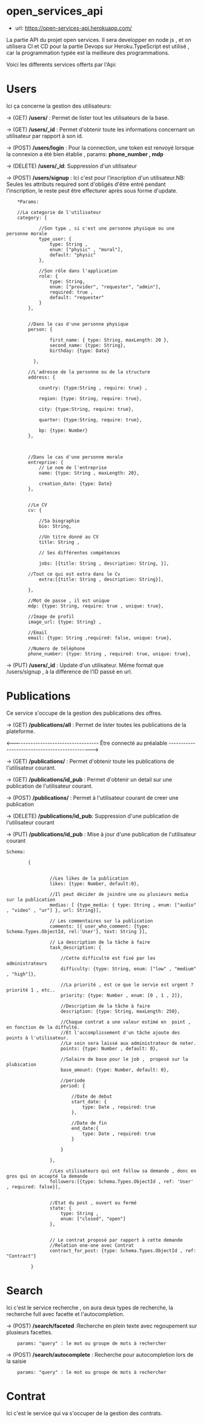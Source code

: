 # open_services_api 

   * url: https://open-services-api.herokuapp.com/

La partie API du projet open services. Il sera developper en node js , et on utilisera CI et CD pour la partie Devops sur Heroku.TypeScript est utilisé , car la programmation typée est la meilleure des programmations.

Voici les differents services offerts par l'Api:

# Users
   
   Ici ça concerne la gestion des utilisateurs:
   
   -> (GET) **/users/** : Permet de lister tout les utilisateurs de la base.

   -> (GET) **/users/_id** : Permet d'obtenir toute les informations concernant un utilisateur par rapport à son id.

   -> (POST) **/users/login** : Pour la connection, une token est renvoyé lorsque la connexion a été bien établie , params: **phone_number , mdp**

   -> (DELETE) **/users/_id**: Suppression d'un utilisateur
   
   -> (POST) **/users/signup** : Ici c'est pour l'inscription d'un utilisateur.NB: Seules les attributs required sont d'obligés d'être entré pendant l'inscription, le reste peut être effecturer après sous forme d'update.

        *Params:

        //La categorie de l'utilisateur
        category: {
            
                //Son type , si c'est une personne physique ou une personne morale
                type_user: {
                    type: String , 
                    enum: ["physic" , "moral"],
                    default: "physic"
                },
            
                //Son rôle dans l'application
                role: {    
                    type: String,
                    enum: ["provider", "requester", "admin"],
                    required: true ,
                    default: "requester"
                }
            },
    
    
            //Dans le cas d'une personne physique 
            person: {

                    first_name: { type: String, maxLength: 20 },    
                    second_name: {type: String},
                    birthday: {type: Date}
            
              },
            
            //L'adresse de la personne ou de la structure
            address: {
                
                country: {type:String , require: true} ,
                
                region: {type: String, require: true},
                
                city: {type:String, require: true}, 
                
                quarter: {type:String, require: true},
                
                bp: {type: Number} 
            },


    
            //Dans le cas d'une personne morale
            entreprise: {
                // Le nom de l'entreprise
                name: {type: String , maxLength: 20}, 

                creation_date: {type: Date}
            },
            
            
            //Le CV
            cv: {
            
                //Sa biographie
                bio: String,
            
                //Un titre donné au CV
                title: String ,
                
                // Ses différentes compétences
                
                jobs: [{title: String , description: String, }],
                
            //Tout ce qui est extra dans le Cv
                extra:[{title: String , description: String}],
            
            },
            
            //Mot de passe , il est unique
            mdp: {type: String, require: true , unique: true},
            
            //Image de profil
            image_url: {type: String} ,
            
            //Email
            email: {type: String ,required: false, unique: true},
            
            //Numero de téléphone
            phone_number: {type: String , required: true, unique: true}, 


 -> (PUT) **/users/_id** : Update d'un utilisateur. Même format que /users/signup , à la difference de l'ID passé en url.


 # Publications
        
 Ce service s'occupe de la gestion des publications des offres.

   -> (GET) **/publications/all** : Permet de lister toutes les publications de la plateforme.

   <----------------------------------- Être connecté au préalable ---------------------------------------------->

   -> (GET) **/publications/** : Permet d'obtenir toute les publications de l'utilisateur courant.

   -> (GET) **/publications/id_pub** : Permet d'obtenir un detail sur une publication de l'utilisateur courant.

   -> (POST) **/publications/** : Permet à l'utilisateur courant de creer une publication

   -> (DELETE) **/publications/id_pub**: Suppression d'une publication de l'utilisateur courant
        
   -> (PUT) **/publications/id_pub** : Mise à jour d'une publication de l'utilisateur courant

    Schema: 
           
            {
    

                    //Les likes de la publication
                    likes: {type: Number, default:0},

                    //Il peut décider de joindre une ou plusieurs media sur la publication
                    medias: [ {type_media: { type: String , enum: ["audio" , "video" , "ur"] }, url: String}],

                    // Les commentaires sur la publication
                    comments: [{ user_who_comment: {type: Schema.Types.ObjectId, rel:'User'}, text: String }],
                    
                    // La description de la tâche à faire
                    task_description: {
                        
                        //Cette difficulté est fixé par les administrateurs
                        difficulty: {type: String, enum: ["low" , "medium" , "high"]},

                        //La priorité , est ce que le servie est urgent ? priorité 1 , etc..
                        priority: {type: Number , enum: [0 , 1 , 2]},   
                        
                        //Description de la tâche à faire
                        description: {type: String, maxLength: 250},

                        //Chaque contrat a une valeur estimé en  point , en fonction de la diffulté.
                        //Et l'accomplissement d'un tâche ajoute des points à l'utilisateur.
                        //Le soin sera laissé aux administrateur de noter.
                        points: {type: Number , default: 0},
                
                        //Salaire de base pour le job ,  proposé sur la plubication
                        base_amount: {type: Number, default: 0},

                        //periode
                        period: {
                        
                            //Date de debut 
                            start_date: {
                                type: Date , required: true 
                            }, 

                            //Date de fin
                            end_date:{
                                type: Date , required: true
                            }
                        
                        }

                    },
                    
                    //Les utilisateurs qui ont follow sa demande , donc en gros qui on accepté la demande
                    followers:[{type: Schema.Types.ObjectId , ref: 'User' , required: false}],
                    

                    //Etat du post , ouvert ou fermé
                    state: {
                        type: String ,
                        enum: ["closed", "open"]
                    }, 


                    // Le contrat proposé par rapport à cette demande
                    //Relation one-one avec Contrat
                    contract_for_post: {type: Schema.Types.ObjectId , ref: "Contract"}

             }


# Search 

  Ici c'est le service recherche , on aura deux types de recherche, la recherche full avec facette et l'autocompletion.

   -> (POST) **/search/faceted** :Recherche en plein texte avec regoupement sur plusieurs facettes.
      
        params: "query" : le mot ou groupe de mots à rechercher

   -> (POST) **/search/autocomplete** : Recherche pour autocompletion lors de la saisie

        params: "query" : le mot ou groupe de mots à rechercher

# Contrat
  
   Ici c'est le service qui va s'occuper de la gestion des contrats.





         
           

        


